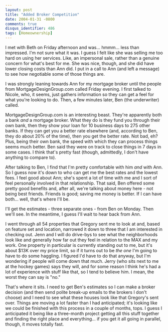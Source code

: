 ```yaml
---
layout: post
title: "Added Broker Competition"
date: 2004-01-31 -0800
comments: true
disqus_identifier: 486
tags: [Homeownership]
---
```

I met with Beth on Friday afternoon and was... hmmm... less than
impressed. I'm not sure what it was. I guess I felt like she was selling
me too hard on using her services. Like, an impersonal sale, rather than
a genuine concern for what's best for me. She was nice, though, and she
did have lower closing costs than Ann did. I put in a call to Ann (and
left a message) to see how negotiable some of those things are.

 I was strongly leaning towards Ann for my mortgage broker until the
people from MortgageDesignGroup.com called Friday evening. I first
talked to Nicole, who, it seems, just gathers information so they can
get a feel for what you're looking to do. Then, a few minutes later, Ben
(the underwriter) called.

 MortgageDesignGroup.com is an interesting beast. They're apparently
both a bank *and* a mortgage broker. What they do is they fund you
through their own bank, then they show your loan for 10 business days to
275 other banks. If they can get you a better rate elsewhere (and,
according to Ben, they do about 20% of the time), then you get the
better rate. Not bad, eh? Plus, being their own bank, the speed with
which they can process things seems much better. Ben said they were on
track to close things in 7 days in some cases. I think that's pretty
fast (though, admittedly, I don't have anything to compare to).

 After talking to Ben, I find that I'm pretty comfortable with him *and*
with Ann. So I guess now it's down to who can get me the best rates and
the lowest fees. I feel good about Ann; she's spent a lot of time with
me and I sort of feel personally involved in that relationship. That
said, Ben offered some pretty good benefits and, after all, we're
talking about money here - not being best friends. Friends is good;
saving me money is better. If I can have both... well, that's where I'll
be.

 I'll get the estimates - three separate ones - from Ben on Monday. Then
we'll see. In the meantime, I guess I'll wait to hear back from Ann.

 I went through all 54 properties that Gregory sent me to look at and,
based on feature set and location, narrowed it down to three that I am
interested in checking out. Jenn and I will do drive-bys to see what the
neighborhoods look like and generally how far out they feel in relation
to the MAX and my work. One property in particular is currently standing
out to me, but it's about $13K over my price limit, so if it turns out
to be *the one* I'm going to have to do some haggling. I figured I'd
have to do that anyway, but I'm wondering if people will come down that
much. Jerry (who sits next to me at the hockey games) says they will,
and for some reason I think he's had a lot of experience with stuff like
that, so I tend to believe him. I mean, the worst they can say is "no."

 That's where it sits. I need to get Ben's estimates so I can make a
broker decision (and then send polite break-up emails to the brokers I
don't choose) and I need to see what these houses look like that
Gregory's sent over. Things are moving a lot faster than I had
anticipated; it's looking like we could be finished with this process in
a couple of months, tops. I guess I anticipated it being like a
three-month project getting all this stuff together and finding the
right place and everything... if you get it all going in parallel,
though, it moves totally fast.
